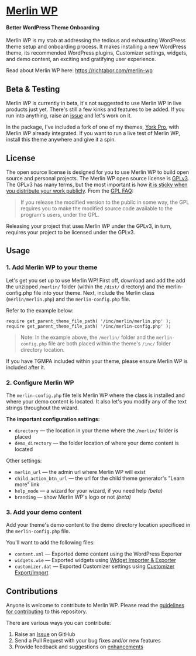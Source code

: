 # [Merlin WP](https://merlinwp.com)
#### Better WordPress Theme Onboarding 

Merlin WP is my stab at addressing the tedious and exhausting WordPress theme setup and onboarding process. It makes installing a new WordPress theme, its recommended WordPress plugins, Customizer settings, widgets, and demo content, an exciting and gratifying user experience. 

Read about Merlin WP here: https://richtabor.com/merlin-wp

## Beta & Testing

Merlin WP is currently in beta, it's not suggested to use Merlin WP in live products just yet. There's still a few kinks and features to be added. If you run into anything, raise an [issue](https://github.com/richtabor/MerlinWP/issues) and let's work on it.

In the package, I've included a fork of one of my themes, [York Pro](https://themebeans.com/themes/york-pro), with Merlin WP already integrated. If you want to run a live test of Merlin WP, install this theme anywhere and give it a spin.

## License

The open source license is designed for you to use Merlin WP to build open source and personal projects. The Merlin WP open source license is [GPLv3](https://www.gnu.org/licenses/gpl-3.0.html). The GPLv3 has many terms, but the most important is how [it is sticky when you distribute your work publicly](https://www.gnu.org/licenses/gpl-3.0.html#section5). From the [GPL FAQ](https://www.gnu.org/licenses/gpl-faq.html#GPLRequireSourcePostedPublic "GPL FAQ"):

> If you release the modified version to the public in some way, the GPL requires you to make the modified source code available to the program's users, under the GPL.

Releasing your project that uses Merlin WP under the GPLv3, in turn, requires your project to be licensed under the GPLv3.

## Usage

### 1. Add Merlin WP to your theme
Let's get you set up to use Merlin WP! First off, download and add the add the unzipped `/merlin/` folder (within the `/dist/` directory) and the merlin-config.php file into your theme. Next, include the Merlin class (`merlin/merlin.php`) and the `merlin-config.php` file. 

Refer to the example below:
```
require get_parent_theme_file_path( '/inc/merlin/merlin.php' );
require get_parent_theme_file_path( '/inc/merlin-config.php' );
```

> Note: In the example above, the `/merlin/` folder and the `merlin-config.php` file are both placed within the theme's `/inc/` folder directory location. 
>

If you have TGMPA included within your theme, please ensure Merlin WP is included after it.

### 2. Configure Merlin WP
The `merlin-config.php` file tells Merlin WP where the class is installed and where your demo content is located. It also let's you modify any of the text strings throughout the wizard.

**The important configuration settings:**
* `directory` — the location in your theme where the `/merlin/` folder is placed
* `demo_directory` — the folder location of where your demo content is located

Other settings:
* `merlin_url` — the admin url where Merlin WP will exist
* `child_action_btn_url` — the url for the child theme generator's "Learn more" link
* `help_mode` — a wizard for your wizard, if you need help *(beta)*
* `branding` — show Merlin WP's logo or not *(beta)*

### 3. Add your demo content
Add your theme's demo content to the demo directory location specificed in the `merlin-config.php` file.

You'll want to add the following files:
* `content.xml` — Exported demo content using the WordPress Exporter
* `widgets.wie` — Exported widgets using [Widget Importer & Exporter](https://wordpress.org/plugins/widget-importer-exporter/)
* `customizer.dat` — Exported Customizer settings using [Customizer Export/Import](https://wordpress.org/plugins/customizer-export-import/)


## Contributions
Anyone is welcome to contribute to Merlin WP. Please read the [guidelines for contributing](https://github.com/richtabor/MerlinWP/blob/master/.github/contributing.md) to this repository.

There are various ways you can contribute:

1. Raise an [Issue](https://github.com/richtabor/MerlinWP/issues) on GitHub
2. Send a Pull Request with your bug fixes and/or new features
3. Provide feedback and suggestions on [enhancements](https://github.com/richtabor/MerlinWP/issues?direction=desc&labels=Enhancement&page=1&sort=created&state=open)
